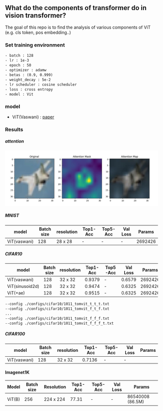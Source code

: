 ## What do the components of transformer do in vision transformer?

The goal of this repo is to find the analysis of various components of ViT (e.g. cls token, pos embedding..)

### Set training environment

```
- batch : 128
- lr : 1e-3
- epoch : 50
- optimizer : adamw
- betas : (0.9, 0.999)
- weight_decay : 5e-2
- lr scheduler : cosine scheduler
- loss : cross entropy
- model : Vit 
```

### model 

- ViT(Vaswani) : [paper](https://arxiv.org/pdf/1706.03762.pdf)


### Results

##### attention 

![results](./figures/attention_maps.JPG)

##### MNIST

| model               | Batch size     | resolution | Top1-Acc          | Top5-Acc | Val Loss    | Params  |
|---------------------|----------------|------------|-------------------|----------|-------------|---------|
| ViT(vaswani)        | 128            | 28 x 28    | -                 | -        | -           | 2692426 | 

##### CIFAR10

| model               | Batch size     | resolution | Top1-Acc          | Top5-Acc | Val Loss    | Params  |
|---------------------|----------------|------------|-------------------|----------|-------------|---------|
| ViT(vaswani)        | 128            | 32 x 32    | 0.9379            | -        | 0.6579      | 2692426 | 
| ViT(sinusoid2d)     | 128            | 32 x 32    | 0.9474            | -        | 0.6325      | 2692426 | 
| ViT(+ae)            | 128            | 32 x 32    | 0.9515            | -        | 0.6325      | 2692426 | 

```
--config ./configs/cifar10/1011_tomvit_t_t_t.txt
--config ./configs/cifar10/1011_tomvit_f_t_f.txt
...
--config ./configs/cifar10/1011_tomvit_f_f_f.txt
--config ./configs/cifar10/1011_tomvit_f_f_f_t.txt
```

##### CIFAR100

| model               | Batch size     | resolution | Top1-Acc          | Top5-Acc | Val Loss    | Params  |
|---------------------|----------------|------------|-------------------|----------|-------------| ------  |
| ViT(vaswani)        | 128            | 32 x 32    | 0.7136             | -        | -           |         |

#### Imagenet1K

| Model          | Batch size     | Resolution | Top1-Acc          | Top5-Acc | Val Loss | Params            |
|----------------|----------------|------------|-------------------|----------|----------| ----------------- |
| ViT(B)         | 256            | 224 x 224  | 77.31             | -        | -        | 86540008 (86.5M)  |
